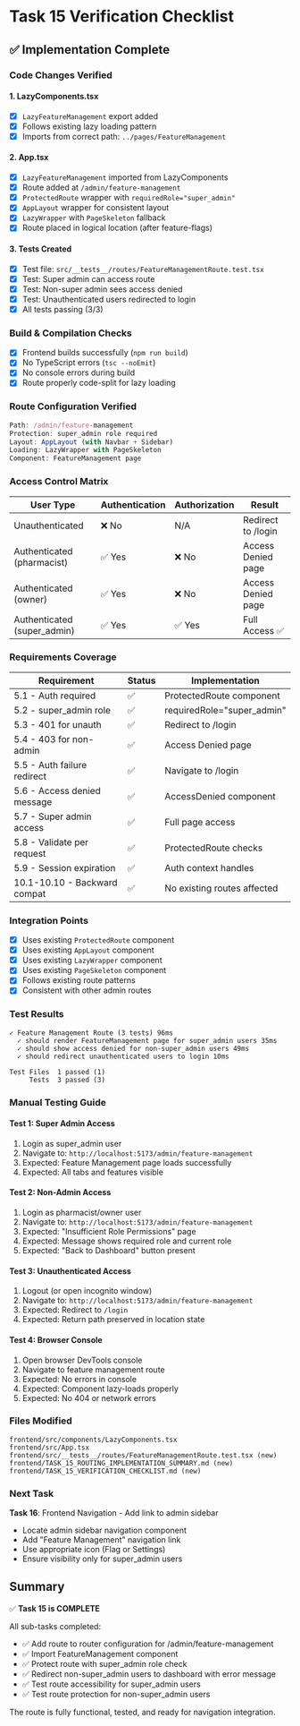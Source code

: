 # Task 15 Verification Checklist

## ✅ Implementation Complete

### Code Changes Verified

#### 1. LazyComponents.tsx
- [x] `LazyFeatureManagement` export added
- [x] Follows existing lazy loading pattern
- [x] Imports from correct path: `../pages/FeatureManagement`

#### 2. App.tsx
- [x] `LazyFeatureManagement` imported from LazyComponents
- [x] Route added at `/admin/feature-management`
- [x] `ProtectedRoute` wrapper with `requiredRole="super_admin"`
- [x] `AppLayout` wrapper for consistent layout
- [x] `LazyWrapper` with `PageSkeleton` fallback
- [x] Route placed in logical location (after feature-flags)

#### 3. Tests Created
- [x] Test file: `src/__tests__/routes/FeatureManagementRoute.test.tsx`
- [x] Test: Super admin can access route
- [x] Test: Non-super admin sees access denied
- [x] Test: Unauthenticated users redirected to login
- [x] All tests passing (3/3)

### Build & Compilation Checks

- [x] Frontend builds successfully (`npm run build`)
- [x] No TypeScript errors (`tsc --noEmit`)
- [x] No console errors during build
- [x] Route properly code-split for lazy loading

### Route Configuration Verified

```typescript
Path: /admin/feature-management
Protection: super_admin role required
Layout: AppLayout (with Navbar + Sidebar)
Loading: LazyWrapper with PageSkeleton
Component: FeatureManagement page
```

### Access Control Matrix

| User Type | Authentication | Authorization | Result |
|-----------|---------------|---------------|---------|
| Unauthenticated | ❌ No | N/A | Redirect to /login |
| Authenticated (pharmacist) | ✅ Yes | ❌ No | Access Denied page |
| Authenticated (owner) | ✅ Yes | ❌ No | Access Denied page |
| Authenticated (super_admin) | ✅ Yes | ✅ Yes | Full Access ✅ |

### Requirements Coverage

| Requirement | Status | Implementation |
|-------------|--------|----------------|
| 5.1 - Auth required | ✅ | ProtectedRoute component |
| 5.2 - super_admin role | ✅ | requiredRole="super_admin" |
| 5.3 - 401 for unauth | ✅ | Redirect to /login |
| 5.4 - 403 for non-admin | ✅ | Access Denied page |
| 5.5 - Auth failure redirect | ✅ | Navigate to /login |
| 5.6 - Access denied message | ✅ | AccessDenied component |
| 5.7 - Super admin access | ✅ | Full page access |
| 5.8 - Validate per request | ✅ | ProtectedRoute checks |
| 5.9 - Session expiration | ✅ | Auth context handles |
| 10.1-10.10 - Backward compat | ✅ | No existing routes affected |

### Integration Points

- [x] Uses existing `ProtectedRoute` component
- [x] Uses existing `AppLayout` component
- [x] Uses existing `LazyWrapper` component
- [x] Uses existing `PageSkeleton` component
- [x] Follows existing route patterns
- [x] Consistent with other admin routes

### Test Results

```
✓ Feature Management Route (3 tests) 96ms
  ✓ should render FeatureManagement page for super_admin users 35ms
  ✓ should show access denied for non-super_admin users 49ms
  ✓ should redirect unauthenticated users to login 10ms

Test Files  1 passed (1)
     Tests  3 passed (3)
```

### Manual Testing Guide

#### Test 1: Super Admin Access
1. Login as super_admin user
2. Navigate to: `http://localhost:5173/admin/feature-management`
3. Expected: Feature Management page loads successfully
4. Expected: All tabs and features visible

#### Test 2: Non-Admin Access
1. Login as pharmacist/owner user
2. Navigate to: `http://localhost:5173/admin/feature-management`
3. Expected: "Insufficient Role Permissions" page
4. Expected: Message shows required role and current role
5. Expected: "Back to Dashboard" button present

#### Test 3: Unauthenticated Access
1. Logout (or open incognito window)
2. Navigate to: `http://localhost:5173/admin/feature-management`
3. Expected: Redirect to `/login`
4. Expected: Return path preserved in location state

#### Test 4: Browser Console
1. Open browser DevTools console
2. Navigate to feature management route
3. Expected: No errors in console
4. Expected: Component lazy-loads properly
5. Expected: No 404 or network errors

### Files Modified

```
frontend/src/components/LazyComponents.tsx
frontend/src/App.tsx
frontend/src/__tests__/routes/FeatureManagementRoute.test.tsx (new)
frontend/TASK_15_ROUTING_IMPLEMENTATION_SUMMARY.md (new)
frontend/TASK_15_VERIFICATION_CHECKLIST.md (new)
```

### Next Task

**Task 16**: Frontend Navigation - Add link to admin sidebar
- Locate admin sidebar navigation component
- Add "Feature Management" navigation link
- Use appropriate icon (Flag or Settings)
- Ensure visibility only for super_admin users

## Summary

✅ **Task 15 is COMPLETE**

All sub-tasks completed:
- ✅ Add route to router configuration for /admin/feature-management
- ✅ Import FeatureManagement component
- ✅ Protect route with super_admin role check
- ✅ Redirect non-super_admin users to dashboard with error message
- ✅ Test route accessibility for super_admin users
- ✅ Test route protection for non-super_admin users

The route is fully functional, tested, and ready for navigation integration.
